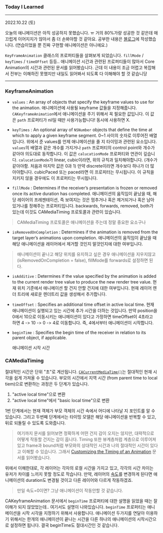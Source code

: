 ### Today I Learned 

----

2022.10.22 (토)



오늘의 애니메이션은 아직 성공하지 못했습니다. ㅠ 거의 80%가량 성공한 것 같은데 매끄럽게 이어지지가 않아서 좀 더 손봐야할 것 같아요. 공부한 내용은 [블로그](https://wodyios.tistory.com/72?category=897235)에 작성했습니다. (연습이었을 뿐 진짜 구현할 애니메이션은 아니에요.) 

`KeyFrameAnimation` 클래스의 프로퍼티들을 살펴보게 되었습니다. `fillMode` / `keyTimes` / `timeOFfset` 등등.. 애니메이션 시간과 관련된 프로퍼티들이 많아서 Core Animation의 시간과 관련된 문서를 읽어봤습니다. 근데 이 내용이 조금 어렵고 복잡해서 전부는 이해하진 못했지만 내일도 읽어봐서 되도록 다 이해해야 할 것 같습니당

----



### KeyframeAnimation

- `values` : An array of objects that specify the keyframe values to use for the animation.
  애니메이션에 사용될 keyframe 값들을 지정해줍니다. `CAKeyframeAnimation`에서 애니메이션을 주기 위해서 꼭 필요한 값입니다. 이 값은 `path` 프로퍼티가 nil일 때만 사용가능합니다! 동시에 사용하면 X. 
- `keyTimes` : An optional array of `NSNumber` objects that define the time at which to apply a given keyframe segment.
  0~1 사이의 숫자로 이루어진 배열입니다. 위에서 준 values를 언제 애니메이션을 줄 지 타이밍과 관련된 요소입니다.  `values`의 배열과 같은 개수를 가지거나 `path` 프로퍼티의 control point와 개수가 같아야 의도대로 동작합니다. 
  이 값은 `calucationMode` 프로퍼티와 연관이 깊습니다. `calucationMode`가 linear, cubic이라면, 위의 규칙과 일치해야합니다. (개수가 같아야함. 처음과 마지막 값은 0과 1) 만약 discrete이라면 개수보다 하나가 더 많아야합니다. cubicPaced 또는 paced라면 이 프로피터는 무시됩니다. 이 규칙을 지키지 않을 경우에도 이 프로퍼티는 무시됩니다. 

- `fillMode` : Determines if the receiver’s presentation is frozen or removed once its active duration has completed.
  애니메이션의 움직임이 끝났을 때, 해당 레이어의 프레젠테이션, 즉 보여지는 것은 멈추거나 혹은 제거되거나 혹은 남아있거나를 정해주는 프로퍼티입니다. backwards, forwards, removed, both가 있는데 이것도 CAMediaTiming 프로토콜과 관련이 있습니다.

>  CAMediaTiming 프로토콜은 애니메이션을 주는데 정말 중요한 요소구나

- `isRemovedOnCompletion` : Determines if the animation is removed from the target layer’s animations upon completion.
  애니메이션의 움직임이 끝났을 때 해당 애니메이션을 레이어에서 제거할 것인지 말것인지에 대한 여부입니다.

> 애니메이션이 끝나고 해당 위치를 유지하고 싶은 경우 애니메이션을 지우지않고(isRemovedOnCompletion = false), fillMode를 forwards로 설정하면 된다.

- `isAdditive` : Determines if the value specified by the animation is added to the current render tree value to produce the new render tree value.
  현재 위치 기준에서 애니메이션 할 건지 안할 건지에 대한 여부입니다. 현재 레이어 렌더 트리에 새로운 렌더트리 값을 생성해서 추가합니다. 

- `timeOffset` : Specifies an additional time offset in active local time. 
  현재 애니메이션이 실행되고 있는 시간에 추가 시간을 더하는 것입니다. 만약 position을 0에서 10으로 이동시키는 애니메이션이 있다고 가정하면 timeOffset이 4초라고 하면 4 -> 10 -> 0 -> 4로 이동합니다. 즉, 4에서부터 애니메이션이 시작합니다. 

- `beginTime` : Specifies the begin time of the receiver in relation to its parent object, if applicable.

  애니메이션 시작 시간

### CAMediaTiming

절대적인 시간은 단위 "초"로 계산됩니다. [`CACurrentMediaTime()`](https://developer.apple.com/documentation/quartzcore/1395996-cacurrentmediatime)는 절대적인 현재 시각을 쉽게 가져올 수 있습니다. 부모의 시간에서 지역 시간 (from parent time to local tiem)으로 변환하는 과정은 두 단계가 있습니다. 

1. "active local time"으로 변환
2. "active local time"에서 "basic local time"으로 변환 

1번 단계에서는 현재 객체가 부모 객체의 시간 속에서 어디에 나타날 지 포인트를 알 수 있습니다. 그리고 두번째 단계에서는 타이밍 모델은 해당 애니메이션을 반복할 수 있고, 뒤로 되돌릴 수 있도록 도와줍니다. 

> 여기까지 문서를 읽어보면 정확하게 어떤 건지 감이 오지는 않지만, 대략적으로 어떻게 작동할 건지는 감이 옵니다. 
> Timing 또한 뷰계층처럼 계층으로 이루어져있고 frame과 bound처럼 부모와의 상대적인 시간과 나의 절대적인 시간이 있다고 이해할 수 있습니다. 
> 그래서 [Customizing the Timing of an Animation](https://developer.apple.com/library/archive/documentation/Cocoa/Conceptual/CoreAnimation_guide/AdvancedAnimationTricks/AdvancedAnimationTricks.html#//apple_ref/doc/uid/TP40004514-CH8-SW1) 문서를 읽어봤습니다.

위에서 이해한대로, 각 레이어는 각자의 로컬 시간을 가지고 있고, 각각의 시간 차이는 유저가 차이를 느끼지 못할 정도로 작습니다. 만약, 레이어의 [속도](https://developer.apple.com/documentation/quartzcore/camediatiming/1427647-speed)를 변경하게 된다면 애니메이션의 duration도 변경될 것이고 다른 레이어와 다르게 작동하겠죠.

> 만일 속도=0이면? 그냥 애니메이션이 작동안할 것 같습니다. 

CAKeyframeAnimation 문서에서 `beginTime` 프로퍼티에 대한 설명을 읽었을 때는 잘 이해가 되지 않았었는데.. 여기서도 설명이 나와있습니다. `beginTime` 프로퍼티는 애니메이션을 시작 시각을 지정하기 위해서 사용합니다. 애니메이션 두가지를 연달아 이용하기 위해서는 한개의 애니메이션이 끝나는 시간을 다른 하나의 애니메이션의 시작시간으로 설정하면 됩니다. 결국 beginTime도 절대시간인 것 같습니다.